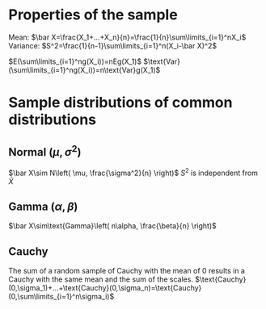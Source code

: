 # Properties of the sample

Mean: $\bar X=\frac{X_1+...+X_n}{n}=\frac{1}{n}\sum\limits_{i=1}^nX_i$
Variance: $S^2=\frac{1}{n-1}\sum\limits_{i=1}^n(X_i-\bar X)^2$

$E(\sum\limits_{i=1}^ng(X_i))=nEg(X_1)$
$\text{Var}(\sum\limits_{i=1}^ng(X_i))=n\text{Var}g(X_1)$

# Sample distributions of common distributions
## Normal $(\mu,\sigma^2)$
$\bar X\sim N\left( \mu, \frac{\sigma^2}{n} \right)$
$S^2$ is independent from $\bar X$

## Gamma $(\alpha, \beta)$
$\bar X\sim\text{Gamma}\left( n\alpha, \frac{\beta}{n} \right)$

## Cauchy
The sum of a random sample of Cauchy with the mean of 0 results in a Cauchy with the same mean and the sum of the scales.
$\text{Cauchy}(0,\sigma_1)+...+\text{Cauchy}(0,\sigma_n)=\text{Cauchy}(0,\sum\limits_{i=1}^n\sigma_i)$

